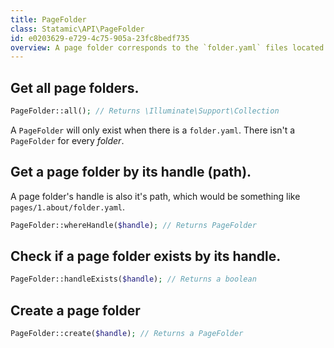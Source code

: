```yaml
---
title: PageFolder
class: Statamic\API\PageFolder
id: e0203629-e729-4c75-905a-23fc8bedf735
overview: A page folder corresponds to the `folder.yaml` files located within the page tree.
---
```


## Get all page folders.

``` php
PageFolder::all(); // Returns \Illuminate\Support\Collection
```

A `PageFolder` will only exist when there is a `folder.yaml`. There isn't a `PageFolder` for every _folder_.


## Get a page folder by its handle (path).

A page folder's handle is also it's path, which would be something like `pages/1.about/folder.yaml`.

``` php
PageFolder::whereHandle($handle); // Returns PageFolder
```

## Check if a page folder exists by its handle.

``` php
PageFolder::handleExists($handle); // Returns a boolean
```

## Create a page folder

``` php
PageFolder::create($handle); // Returns a PageFolder
```
